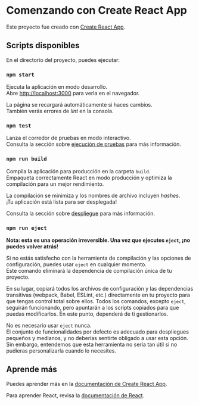 # Comenzando con Create React App

Este proyecto fue creado con [Create React App](https://github.com/facebook/create-react-app).

## Scripts disponibles

En el directorio del proyecto, puedes ejecutar:

### `npm start`

Ejecuta la aplicación en modo desarrollo.  
Abre [http://localhost:3000](http://localhost:3000) para verla en el navegador.

La página se recargará automáticamente si haces cambios.  
También verás errores de *lint* en la consola.

### `npm test`

Lanza el corredor de pruebas en modo interactivo.  
Consulta la sección sobre [ejecución de pruebas](https://facebook.github.io/create-react-app/docs/running-tests) para más información.

### `npm run build`

Compila la aplicación para producción en la carpeta `build`.  
Empaqueta correctamente React en modo producción y optimiza la compilación para un mejor rendimiento.

La compilación se minimiza y los nombres de archivo incluyen *hashes*.  
¡Tu aplicación está lista para ser desplegada!

Consulta la sección sobre [despliegue](https://facebook.github.io/create-react-app/docs/deployment) para más información.

### `npm run eject`

**Nota: esta es una operación irreversible. Una vez que ejecutes `eject`, ¡no puedes volver atrás!**

Si no estás satisfecho con la herramienta de compilación y las opciones de configuración, puedes usar `eject` en cualquier momento.  
Este comando eliminará la dependencia de compilación única de tu proyecto.

En su lugar, copiará todos los archivos de configuración y las dependencias transitivas (webpack, Babel, ESLint, etc.) directamente en tu proyecto para que tengas control total sobre ellos. Todos los comandos, excepto `eject`, seguirán funcionando, pero apuntarán a los scripts copiados para que puedas modificarlos. En este punto, dependerá de ti gestionarlos.

No es necesario usar `eject` nunca.  
El conjunto de funcionalidades por defecto es adecuado para despliegues pequeños y medianos, y no deberías sentirte obligado a usar esta opción. Sin embargo, entendemos que esta herramienta no sería tan útil si no pudieras personalizarla cuando lo necesites.

## Aprende más

Puedes aprender más en la [documentación de Create React App](https://facebook.github.io/create-react-app/docs/getting-started).

Para aprender React, revisa la [documentación de React](https://reactjs.org/).
